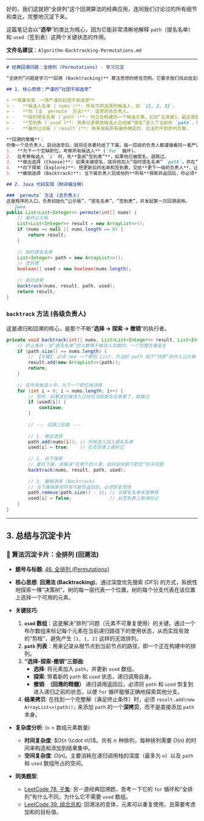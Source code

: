 好的，我们这就把“全排列”这个回溯算法的经典应用，连同我们讨论过的所有细节和类比，完整地沉淀下来。

这篇笔记会以“**选举**”的类比为核心，因为它能非常清晰地解释 `path`（提名名单）和 `used`（签到表）这两个关键状态的作用。

**文件名建议**：`Algorithm-Backtracking-Permutations.md`

-----

````markdown
# 经典回溯问题：全排列 (Permutations) - 学习沉淀

“全排列”问题是学习**回溯 (Backtracking)** 算法思想的绝佳范例。它要求我们找出给定的一组不含重复数字的元素的所有可能的排列顺序。这个问题完美地展示了回溯算法是如何系统性地、不重不漏地探索所有可能解的。

## 1. 核心思想：严谨的“社团干部选举”

> **故事背景：一场严谨的社团干部选举**
> -   **候选人名单 (`nums`)**: 所有可供选择的候选人，如 `{1, 2, 3}`。
> -   **你 (主 `permute` 方法)**: 选举的总负责人。
> -   **临时提名名单 (`path`)**: 你正在构建的一个候选方案，比如“主席是1，副主席是2...”。
> -   **签到表 (`used`)**: 用来记录哪些候选人已经被“提名”进入了当前的 `path`，防止重复提名。
> -   **最终公示板 (`result`)**: 用来张贴所有最终确定的、合法的干部排列方案。

**回溯的策略**：
你像一个总负责人，启动选举后，就将任务委托给了下属。每一层级的负责人都遵循着同一套严谨的流程：
1.  **为下一个空缺职位，考察所有候选人** (`for` 循环)。
2.  在考察候选人 `i` 时，先**查阅“签到表”**，如果他已被提名，就跳过。
3.  **做出选择 (Choose)**: 如果未被提名，就将他加入“临时提名名单” `path`，并在“签到表” `used` 上做标记。
4.  **向下探索 (Explore)**: 把更新后的名单和签到表，交给**更下一级的负责人**，让他去安排剩下的职位（递归调用）。
5.  **撤销选择 (Backtrack)**: 当下属负责人完成他的**所有**探索并返回后，你必须**“恢复现场”**。把刚才加入 `path` 的那个人名**擦掉**，并在 `used` 签到表上**取消标记**。这样，才能公平地进行对下一个候选人的考察。

## 2. Java 代码实现（附详细注释）

### `permute` 方法 (总负责人)
这是程序的入口，负责初始化“公示板”、“提名名单”、“签到表”，并发起第一次回溯调用。
```java
public List<List<Integer>> permute(int[] nums) {
    // 最终公示板
    List<List<Integer>> result = new ArrayList<>();
    if (nums == null || nums.length == 0) {
        return result;
    }
    
    // 临时提名名单
    List<Integer> path = new ArrayList<>();
    // 签到表
    boolean[] used = new boolean[nums.length];
    
    // 启动选举
    backtrack(nums, result, path, used);
    return result;
}
````

### `backtrack` 方法 (各级负责人)

这是递归和回溯的核心，是那个不断“**选择 -\> 探索 -\> 撤销**”的执行者。

```java
private void backtrack(int[] nums, List<List<Integer>> result, List<Integer> path, boolean[] used) {
    // 终止条件：当“提名名单”的人数等于候选人总数时，一个完整方案诞生
    if (path.size() == nums.length) {
        // 【关键】：必须 new 一个新的 List，为当前 path 拍下“快照”并存入公示板
        result.add(new ArrayList<>(path));
        return;
    }
    
    // 在所有候选人中，为下一个职位做选择
    for (int i = 0; i < nums.length; i++) {
        // 剪枝：如果这位候选人已经在当前提名名单里了，就跳过
        if (used[i]) {
            continue;
        }
        
        // --- 回溯三部曲 ---
        
        // 1. 做出选择
        path.add(nums[i]); // 将候选人加入提名名单
        used[i] = true;    // 在签到表上做标记
        
        // 2. 向下探索
        // 委托下属，去解决“在剩下的人里，如何安排剩下职位”的子问题
        backtrack(nums, result, path, used);
        
        // 3. 撤销选择 (Backtrack)
        // 当下属探索完所有可能性返回后，必须恢复现场
        path.remove(path.size() - 1); // 从提名名单末尾移除
        used[i] = false;              // 从签到表上取消标记
    }
}
```

-----

## 3\. 总结与沉淀卡片

### 📝 算法沉淀卡片：全排列 (回溯法)

  - **题号与标题**: [46. 全排列 (Permutations)](https://leetcode.cn/problems/permutations/)

  - **核心思想**: **回溯法 (Backtracking)**。通过深度优先搜索 (DFS) 的方式，系统性地探索一棵“决策树”。树的每一层代表一个位置，树的每个分支代表在该位置上选择一个可用的元素。

  - **关键技巧**:

    1.  **`used` 数组**：这是解决“排列”问题（元素不可重复使用）的关键。通过一个布尔数组来标记每个元素在当前递归路径下的使用状态，从而实现有效的“剪枝”，避免产生 `[1, 1, 2]` 这样的无效排列。
    2.  **`path` 列表**：用来记录从根节点到当前节点的路径，即一个正在构建中的排列。
    3.  **“选择-探索-撤销”三部曲**:
          - **选择**: 将元素加入 `path`，并更新 `used` 数组。
          - **探索**: 带着新的 `path` 和 `used` 状态，递归调用自身。
          - **撤销**: **（回溯的精髓）** 递归调用返回后，必须将 `path` 和 `used` 恢复到进入递归之前的状态，以便 `for` 循环能够正确地探索其他分支。
    4.  **结果拷贝**: 在找到一个完整解（满足终止条件）时，必须 `result.add(new ArrayList<>(path));` 来添加 `path` 的一个**深拷贝**，而不是直接添加 `path` 本身。

  - **复杂度分析**: (`n` = 数组元素数量)

      - **时间复杂度**: $O(n \\cdot n\!)$。共有 $n\!$ 种排列，每种排列需要 $O(n)$ 的时间来构造和添加到结果集中。
      - **空间复杂度**: $O(n)$。主要消耗在递归调用栈的深度（最多为 `n`）以及 `path` 和 `used` 数组所占的空间。

  - **同类题型**:

      - [LeetCode 78. 子集](https://leetcode.cn/problems/subsets/): 另一道经典回溯题，思考一下它的 `for` 循环和“全排列”有什么不同，为什么它不需要 `used` 数组。
      - [LeetCode 39. 组合总和](https://leetcode.cn/problems/combination-sum/): 回溯法的变体，元素可以重复使用，且需要考虑加和的目标值。

<!-- end list -->

```
```
